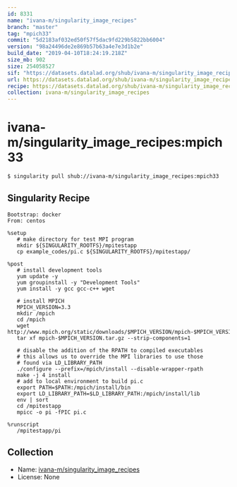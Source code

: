 ```yaml
---
id: 8331
name: "ivana-m/singularity_image_recipes"
branch: "master"
tag: "mpich33"
commit: "5d2183af032ed50f57f5dac9fd229b5822bb6004"
version: "98a24496de2e869b57b63a4e7e3d1b2e"
build_date: "2019-04-10T18:24:19.218Z"
size_mb: 902
size: 254058527
sif: "https://datasets.datalad.org/shub/ivana-m/singularity_image_recipes/mpich33/2019-04-10-5d2183af-98a24496/98a24496de2e869b57b63a4e7e3d1b2e.simg"
url: https://datasets.datalad.org/shub/ivana-m/singularity_image_recipes/mpich33/2019-04-10-5d2183af-98a24496/
recipe: https://datasets.datalad.org/shub/ivana-m/singularity_image_recipes/mpich33/2019-04-10-5d2183af-98a24496/Singularity
collection: ivana-m/singularity_image_recipes
---
```


# ivana-m/singularity_image_recipes:mpich33

```bash
$ singularity pull shub://ivana-m/singularity_image_recipes:mpich33
```

## Singularity Recipe

```singularity
Bootstrap: docker
From: centos

%setup
   # make directory for test MPI program
   mkdir ${SINGULARITY_ROOTFS}/mpitestapp
   cp example_codes/pi.c ${SINGULARITY_ROOTFS}/mpitestapp/

%post
   # install development tools
   yum update -y
   yum groupinstall -y "Development Tools"
   yum install -y gcc gcc-c++ wget
   
   # install MPICH
   MPICH_VERSION=3.3
   mkdir /mpich
   cd /mpich
   wget http://www.mpich.org/static/downloads/$MPICH_VERSION/mpich-$MPICH_VERSION.tar.gz
   tar xf mpich-$MPICH_VERSION.tar.gz --strip-components=1

   # disable the addition of the RPATH to compiled executables
   # this allows us to override the MPI libraries to use those
   # found via LD_LIBRARY_PATH
   ./configure --prefix=/mpich/install --disable-wrapper-rpath
   make -j 4 install
   # add to local environment to build pi.c
   export PATH=$PATH:/mpich/install/bin
   export LD_LIBRARY_PATH=$LD_LIBRARY_PATH:/mpich/install/lib
   env | sort
   cd /mpitestapp
   mpicc -o pi -fPIC pi.c

%runscript
   /mpitestapp/pi
```

## Collection

 - Name: [ivana-m/singularity_image_recipes](https://github.com/ivana-m/singularity_image_recipes)
 - License: None

